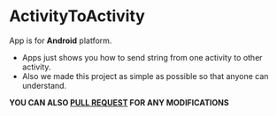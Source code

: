 # ActivityToActivity

 App is for **Android** platform.
 * Apps just shows you how to send string from one activity to other activity.
 * Also we made this project as simple as possible so that anyone can understand.
 
 **YOU CAN ALSO [PULL REQUEST](https://github.com/0xpulsar/ActivityToActivity/pulls) FOR ANY MODIFICATIONS**
